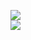 [![](https://img.shields.io/badge/Made%20With-Github%20Spray-lightgrey.svg?style=for-the-badge&logo=github)](https://github.com/Annihil/github-spray#31081)  
[![](https://i.imgur.com/2DrTn0Z.gif)](https://github.com/Annihil/github-spray)